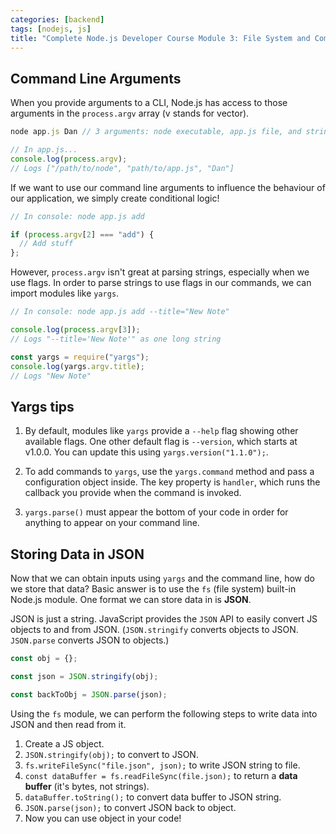 ```yaml
---
categories: [backend]
tags: [nodejs, js]
title: "Complete Node.js Developer Course Module 3: File System and Command Line Args"
---
```


## Command Line Arguments

When you provide arguments to a CLI, Node.js has access to those arguments in the `process.argv` array (v stands for vector).

```js
node app.js Dan // 3 arguments: node executable, app.js file, and string "Dan"

// In app.js...
console.log(process.argv);
// Logs ["/path/to/node", "path/to/app.js", "Dan"]
```

If we want to use our command line arguments to influence the behaviour of our application, we simply create conditional logic!

```js
// In console: node app.js add

if (process.argv[2] === "add") {
  // Add stuff
};
```

However, `process.argv` isn't great at parsing strings, especially when we use flags. In order to parse strings to use flags in our commands, we can import modules like `yargs`.

```js
// In console: node app.js add --title="New Note"

console.log(process.argv[3]);
// Logs "--title='New Note'" as one long string

const yargs = require("yargs");
console.log(yargs.argv.title);
// Logs "New Note"
```

## Yargs tips

1. By default, modules like `yargs` provide a `--help` flag showing other available flags. One other default flag is `--version`, which starts at v1.0.0. You can update this using `yargs.version("1.1.0");`.

2. To add commands to `yargs`, use the `yargs.command` method and pass a configuration object inside. The key property is `handler`, which runs the callback you provide when the command is invoked.

3. `yargs.parse()` must appear the bottom of your code in order for anything to appear on your command line.

## Storing Data in JSON

Now that we can obtain inputs using `yargs` and the command line, how do we store that data? Basic answer is to use the `fs` (file system) built-in Node.js module. One format we can store data in is **JSON**.

JSON is just a string. JavaScript provides the `JSON` API to easily convert JS objects to and from JSON. (`JSON.stringify` converts objects to JSON. `JSON.parse` converts JSON to objects.)

```js
const obj = {};

const json = JSON.stringify(obj);

const backToObj = JSON.parse(json);
```

Using the `fs` module, we can perform the following steps to write data into JSON and then read from it.

1. Create a JS object.
2. `JSON.stringify(obj);` to convert to JSON.
3. `fs.writeFileSync("file.json", json);` to write JSON string to file.
4. `const dataBuffer = fs.readFileSync(file.json);` to return a **data buffer** (it's bytes, not strings).
5. `dataBuffer.toString();` to convert data buffer to JSON string.
6. `JSON.parse(json);` to convert JSON back to object.
7. Now you can use object in your code!